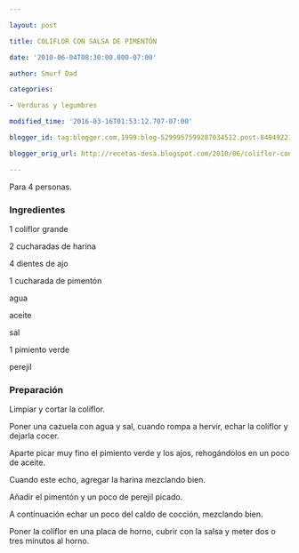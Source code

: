 ```yaml
---

layout: post

title: COLIFLOR CON SALSA DE PIMENTÓN

date: '2010-06-04T08:30:00.000-07:00'

author: Smurf Dad

categories:

- Verduras y legumbres

modified_time: '2016-03-16T01:53:12.707-07:00'

blogger_id: tag:blogger.com,1999:blog-5299957599287034512.post-8404922139111802744

blogger_orig_url: http://recetas-desa.blogspot.com/2010/06/coliflor-con-salsa-de-pimenton.html

---
```


Para 4 personas.

<h3>Ingredientes</h3>

1 coliflor grande

2 cucharadas de harina

4 dientes de ajo

1 cucharada de pimentón

agua

aceite

sal

1 pimiento verde

perejil

<h3>Preparación</h3>

Limpiar y cortar la coliflor.

Poner una cazuela con agua y sal, cuando rompa a hervir, echar la coliflor y dejarla cocer.

Aparte picar muy fino el pimiento verde y los ajos, rehogándolos en un poco de aceite.

Cuando este echo, agregar la harina mezclando bien.

Añadir el pimentón y un poco de perejil picado.

A continuación echar un poco del caldo de cocción, mezclando bien.

Poner la coliflor en una placa de horno, cubrir con la salsa y meter dos o tres minutos al horno.


